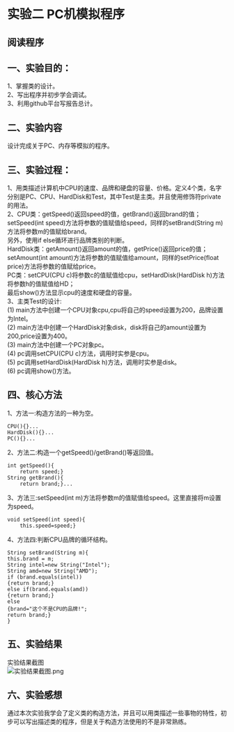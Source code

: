 # 实验二 PC机模拟程序
## 阅读程序
## 一、实验目的：  
1、掌握类的设计。  
2、写出程序并初步学会调试。  
3、利用github平台写报告总计。
## 二、实验内容  
设计完成关于PC、内存等模拟的程序。
## 三、实验过程：  
1、用类描述计算机中CPU的速度、品牌和硬盘的容量、价格。定义4个类，名字分别是PC、CPU、HardDisk和Test，其中Test是主类。并且使用修饰符private的用法。   
2、CPU类：getSpeed()返回speed的值，getBrand()返回brand的值；setSpeed(int speed)方法将参数的值赋值给speed，同样的setBrand(String m)方法将参数m的值赋给brand。  
   另外，使用if else循环进行品牌类别的判断。  
   HardDisk类：getAmount()返回amount的值，getPrice()返回price的值；setAmount(int amount)方法将参数的值赋值给amount，同样的setPrice(float price)方法将参数的值赋给price。  
   PC类：setCPU(CPU c)将参数c的值赋值给cpu，setHardDisk(HardDisk h)方法将参数h的值赋值给HD；  
   最后show()方法显示cpu的速度和硬盘的容量。  
3、主类Test的设计:  
(1) main方法中创建一个CPU对象cpu,cpu将自己的speed设置为200，品牌设置为Intel。  
(2) main方法中创建一个HardDisk对象disk，disk将自己的amount设置为200,price设置为400。  
(3) main方法中创建一个PC对象pc。  
(4) pc调用setCPU(CPU c)方法，调用时实参是cpu。  
(5) pc调用setHardDisk(HardDisk h)方法，调用时实参是disk。  
(6) pc调用show()方法。
## 四、核心方法  
1、方法一:构造方法的一种为空。
```
CPU(){}...  
HardDisk(){}...  
PC(){}...
```     
2、方法二:构造一个getSpeed()/getBrand()等返回值。
```  
int getSpeed(){
	return speed;}
String getBrand(){
	return brand;}...  
```  
3、方法三:setSpeed(int m)方法将参数m的值赋值给speed。这里直接将m设置为speed。
```
void setSpeed(int speed){
	this.speed=speed;}
```  
4、方法四:判断CPU品牌的循环结构。  
```  
String setBrand(String m){
this.brand = m;	
String intel=new String("Intel");
String amd=new String("AMD");
if (brand.equals(intel))
{return brand;}
else if(brand.equals(amd))
{return brand;}
else
{brand="这个不是CPU的品牌!";
return brand;}			
}  
```
## 五、实验结果  
实验结果截图  
![实验结果截图.png](https://i.loli.net/2020/10/07/XbDvah9GyI6uxos.png)
## 六、实验感想  
通过本次实验我学会了定义类的构造方法，并且可以用类描述一些事物的特性，初步可以写出描述类的程序，但是关于构造方法使用的不是非常熟练。  


  
